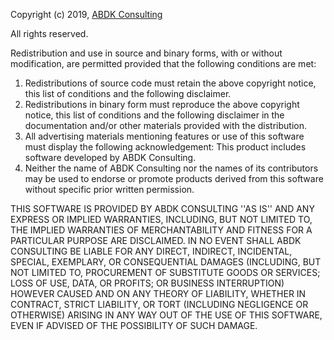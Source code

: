 Copyright (c) 2019, [ABDK Consulting](https://abdk.consulting/)

All rights reserved.

Redistribution and use in source and binary forms, with or without modification,
are permitted provided that the following conditions are met:
1. Redistributions of source code must retain the above copyright notice, this
   list of conditions and the following disclaimer.
2. Redistributions in binary form must reproduce the above copyright notice,
   this list of conditions and the following disclaimer in the documentation
   and/or other materials provided with the distribution.
3. All advertising materials mentioning features or use of this software must
   display the following acknowledgement: This product includes software
   developed by ABDK Consulting.
4. Neither the name of ABDK Consulting nor the names of its contributors may be
   used to endorse or promote products derived from this software without
   specific prior written permission.

THIS SOFTWARE IS PROVIDED BY ABDK CONSULTING ''AS IS'' AND ANY EXPRESS OR
IMPLIED WARRANTIES, INCLUDING, BUT NOT LIMITED TO, THE IMPLIED WARRANTIES OF
MERCHANTABILITY AND FITNESS FOR A PARTICULAR PURPOSE ARE DISCLAIMED. IN NO EVENT
SHALL ABDK CONSULTING BE LIABLE FOR ANY DIRECT, INDIRECT, INCIDENTAL, SPECIAL,
EXEMPLARY, OR CONSEQUENTIAL DAMAGES (INCLUDING, BUT NOT LIMITED TO, PROCUREMENT
OF SUBSTITUTE GOODS OR SERVICES; LOSS OF USE, DATA, OR PROFITS; OR BUSINESS
INTERRUPTION) HOWEVER CAUSED AND ON ANY THEORY OF LIABILITY, WHETHER IN
CONTRACT, STRICT LIABILITY, OR TORT (INCLUDING NEGLIGENCE OR OTHERWISE) ARISING
IN ANY WAY OUT OF THE USE OF THIS SOFTWARE, EVEN IF ADVISED OF THE POSSIBILITY
OF SUCH DAMAGE.
